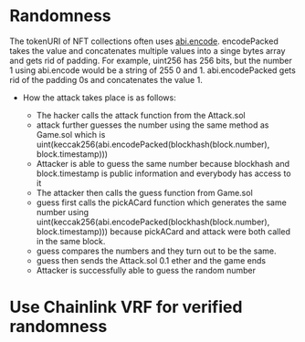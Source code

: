 # Randomness

The tokenURI of NFT collections often uses [abi.encode](https://medium.com/@libertylocked/what-are-abi-encoding-functions-in-solidity-0-4-24-c1a90b5ddce8).
encodePacked takes the value and concatenates multiple values into a singe bytes array and gets rid of padding.
For example, uint256 has 256 bits, but the number 1 using abi.encode would be a string of 255 0 and 1. abi.encodePacked gets rid of the padding 0s and concatenates the value 1.

- How the attack takes place is as follows:

  - The hacker calls the attack function from the Attack.sol
  - attack further guesses the number using the same method as Game.sol which is uint(keccak256(abi.encodePacked(blockhash(block.number), block.timestamp)))
  - Attacker is able to guess the same number because blockhash and block.timestamp is public information and everybody has access to it
  - The attacker then calls the guess function from Game.sol
  - guess first calls the pickACard function which generates the same number using uint(keccak256(abi.encodePacked(blockhash(block.number), block.timestamp))) because pickACard and attack were both called in the same block.
  - guess compares the numbers and they turn out to be the same.
  - guess then sends the Attack.sol 0.1 ether and the game ends
  - Attacker is successfully able to guess the random number

# Use Chainlink VRF for verified randomness
